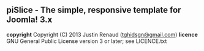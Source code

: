 piSlice - The simple, responsive template for Joomla! 3.x
--------------

**copyright**	Copyright (C) 2013 Justin Renaud (tghidsgn@gmail.com)
**licence**		GNU General Public License version 3 or later; see LICENCE.txt